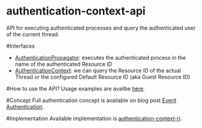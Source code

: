 authentication-context-api
==========================

API for executing authenticated processes and query the authenticated user of 
the current thread.

#Interfaces
 - [AuthenticationPropagator][3]: executes the authenticated process in the 
 name of the authenticated Resource ID
 - [AuthenticationContext][4]: we can query the Resource ID of the actual 
 Thread or the configured Default Resource ID (aka Guest Resource ID)

#How to use the API?
Usage examples are availbe [here][5].

#Concept
Full authentication concept is available on blog post [Everit Authentication][2].

#Implementation
Available implementation is [authentication-context-ri][1].

[1]: https://github.com/everit-org/authentication-context-ri
[2]: http://everitorg.wordpress.com/2014/07/31/everit-authentication/
[3]: http://attilakissit.wordpress.com/2014/07/09/everit-authentication/#authentication_propagator
[4]: http://attilakissit.wordpress.com/2014/07/09/everit-authentication/#authentication_context
[5]: http://attilakissit.wordpress.com/2014/07/09/everit-authentication/#using_ap_ac
